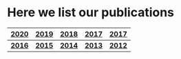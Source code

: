 # Here we list our publications

| [2020](publications/2020.md)|[2019](publications/2019.md)| [2018](publications/2018.md)| [2017](publications/2017.md)| [2017](publications/2017.md)|
| :-:                         | :-:                        | :-:                         |      :-:                    |  :-:                        |
| [**2016**](publications/2016.md)|[**2015**](publications/2015.md)| [**2014**](publications/2014.md)| [**2013**](publications/2013.md)| [**2012**](publications/2012.md)|



